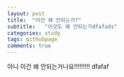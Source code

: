```yaml
---
layout: post
title:  "이건 왜 안되는가?"
subtitle:   "이것도 왜 안되는가dfafads"
categories: study
tags: githubpage
comments: true
---
```


아니 이건 왜 안되는거나요!!!!!!!!!
dfafaf
